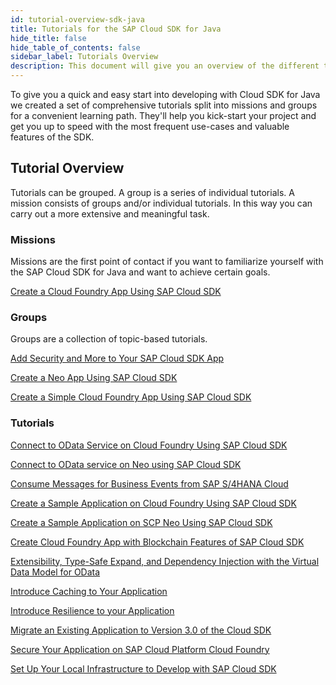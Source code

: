 ```yaml
---
id: tutorial-overview-sdk-java
title: Tutorials for the SAP Cloud SDK for Java
hide_title: false
hide_table_of_contents: false
sidebar_label: Tutorials Overview
description: This document will give you an overview of the different tutorials for the SAP Cloud SDK for Java.
---
```


To give you a quick and easy start into developing with Cloud SDK for Java we created a set of comprehensive tutorials split into missions and groups for a convenient learning path. They'll help you kick-start your project and get you up to speed with the most frequent use-cases and valuable features of the SDK.

## Tutorial Overview

Tutorials can be grouped. A group is a series of individual tutorials. A mission consists of groups and/or individual tutorials. In this way you can carry out a more extensive and meaningful task.

### Missions

Missions are the first point of contact if you want to familiarize yourself with the SAP Cloud SDK for Java and want to achieve certain goals.

[Create a Cloud Foundry App Using SAP Cloud SDK](https://developers.sap.com/mission.cloudsdk-cf-app.html)

### Groups

Groups are a collection of topic-based tutorials.

[Add Security and More to Your SAP Cloud SDK App](https://developers.sap.com/group.cloudsdk-more-features.html)

[Create a Neo App Using SAP Cloud SDK](https://developers.sap.com/group.s4sdk-neo.html)

[Create a Simple Cloud Foundry App Using SAP Cloud SDK](https://developers.sap.com/group.s4sdk-cloud-foundry.html)


### Tutorials

[Connect to OData Service on Cloud Foundry Using SAP Cloud SDK](https://developers.sap.com/tutorials/s4sdk-odata-service-cloud-foundry.html)

[Connect to OData service on Neo using SAP Cloud SDK](https://developers.sap.com/tutorials/s4sdk-odata-service-neo.html)

[Consume Messages for Business Events from SAP S/4HANA Cloud](https://developers.sap.com/tutorials/s4sdk-consuming-messages.html)

[Create a Sample Application on Cloud Foundry Using SAP Cloud SDK](https://developers.sap.com/tutorials/s4sdk-cloud-foundry-sample-application.html)

[Create a Sample Application on SCP Neo Using SAP Cloud SDK](https://developers.sap.com/tutorials/s4sdk-scp-neo-sample-application.html)

[Create Cloud Foundry App with Blockchain Features of SAP Cloud SDK](https://developers.sap.com/tutorials/blockchain-sdk-sample.html)

[Extensibility, Type-Safe Expand, and Dependency Injection with the Virtual Data Model for OData](https://developers.sap.com/tutorials/cloudsdk-extensibility-type-safe-expand.html)

[Introduce Caching to Your Application](https://developers.sap.com/tutorials/s4sdk-caching.html)

[Introduce Resilience to your Application](https://developers.sap.com/tutorials/s4sdk-resilience.html)

[Migrate an Existing Application to Version 3.0 of the Cloud SDK](https://developers.sap.com/tutorials/s4sdk-migration-v3.html)

[Secure Your Application on SAP Cloud Platform Cloud Foundry](https://developers.sap.com/tutorials/s4sdk-secure-cloudfoundry.html)

[Set Up Your Local Infrastructure to Develop with SAP Cloud SDK](https://developers.sap.com/tutorials/s4sdk-setup.html)
